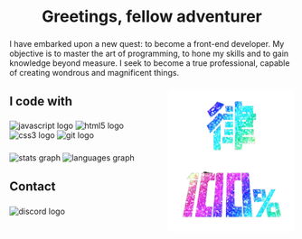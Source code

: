 <h1 align="center">Greetings, fellow adventurer</h1>

###

<p align="left">I have embarked upon a new quest: to become a front-end developer. My objective is to master the art of programming, to hone my skills and to gain knowledge beyond measure. I seek to become a true professional, capable of creating wondrous and magnificent things.</p>

###
<img align="right" height="251" src="https://github.com/Adriano-Dos-Santos/Adriano-Dos-Santos/blob/main/assets/100%25.png?raw=true">


###

<h2 align="left">I code with</h2>

###

<div align="left">
  <img src="https://cdn.jsdelivr.net/gh/devicons/devicon/icons/javascript/javascript-original.svg" height="40" width="52" alt="javascript logo"  />
  <img src="https://cdn.jsdelivr.net/gh/devicons/devicon/icons/html5/html5-original.svg" height="40" width="52" alt="html5 logo"  />
  <img src="https://cdn.jsdelivr.net/gh/devicons/devicon/icons/css3/css3-original.svg" height="40" width="52" alt="css3 logo"  />
  <img src="https://cdn.jsdelivr.net/gh/devicons/devicon/icons/git/git-original.svg" height="40" width="52" alt="git logo"  />
</div>

###

<div align="left">
  <img src="https://github-readme-stats.vercel.app/api?hide_title=true&hide_rank=true&show_icons=true&include_all_commits=true&count_private=true&disable_animations=false&theme=rose_pine&locale=en&hide_border=true&username=Adriano-Dos-Santos" height="150" alt="stats graph"  />
  <img src="https://github-readme-stats.vercel.app/api/top-langs?locale=en&hide_title=false&layout=compact&card_width=320&langs_count=5&theme=rose_pine&hide_border=true&username=Adriano-Dos-Santos" height="150" alt="languages graph"  />
</div>

###

<h2 align="left">Contact</h2>

###

<div align="left">
  <img src="https://raw.githubusercontent.com/maurodesouza/profile-readme-generator/master/src/assets/icons/social/discord/default.svg" width="52" height="40" alt="discord logo"  />
</div>

###
